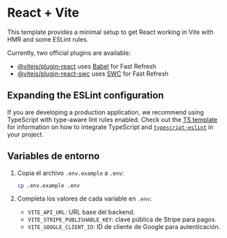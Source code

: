 # React + Vite

This template provides a minimal setup to get React working in Vite with HMR and some ESLint rules.

Currently, two official plugins are available:

- [@vitejs/plugin-react](https://github.com/vitejs/vite-plugin-react/blob/main/packages/plugin-react) uses [Babel](https://babeljs.io/) for Fast Refresh
- [@vitejs/plugin-react-swc](https://github.com/vitejs/vite-plugin-react/blob/main/packages/plugin-react-swc) uses [SWC](https://swc.rs/) for Fast Refresh

## Expanding the ESLint configuration

If you are developing a production application, we recommend using TypeScript with type-aware lint rules enabled. Check out the [TS template](https://github.com/vitejs/vite/tree/main/packages/create-vite/template-react-ts) for information on how to integrate TypeScript and [`typescript-eslint`](https://typescript-eslint.io) in your project.

## Variables de entorno

1. Copia el archivo `.env.example` a `.env`:

   ```bash
   cp .env.example .env
   ```

2. Completa los valores de cada variable en `.env`:
   - `VITE_API_URL`: URL base del backend.
   - `VITE_STRIPE_PUBLISHABLE_KEY`: clave pública de Stripe para pagos.
   - `VITE_GOOGLE_CLIENT_ID`: ID de cliente de Google para autenticación.

